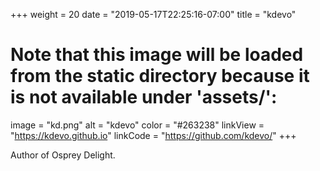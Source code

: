+++
weight = 20
date = "2019-05-17T22:25:16-07:00"
title = "kdevo"
# Note that this image will be loaded from the static directory because it is not available under 'assets/':
image = "kd.png"
alt = "kdevo"
color = "#263238"
linkView = "https://kdevo.github.io"
linkCode = "https://github.com/kdevo/"
+++

Author of Osprey Delight.